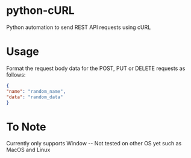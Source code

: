 # python-cURL
Python automation to send REST API requests using cURL

# Usage

Format the request body data for the POST, PUT or DELETE requests as follows:
```json
{
"name": "random_name",
"data": "random_data"
}
```

# To Note
Currently only supports Window -- Not tested on other OS yet such as MacOS and Linux
